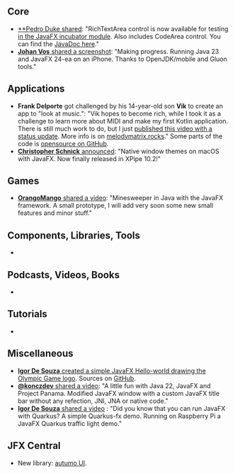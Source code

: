 ## Core

* [**Pedro Duke shared](): "RichTextArea control is now available for testing [in the JavaFX incubator module](https://github.com/andy-goryachev-oracle/Test/blob/main/doc/RichTextArea/RichTextArea.md). Also includes CodeArea control. You can find the [JavaDoc here](https://cr.openjdk.org/~angorya/RichTextArea/javadoc/jfx.incubator.richtext/module-summary.html)."
* [**Johan Vos** shared a screenshot](https://mastodon.social/@johanvos/112887802923547314): "Making progress. Running Java 23 and JavaFX 24-ea on an iPhone. Thanks to OpenJDK/mobile and Gluon tools."

## Applications

* **Frank Delporte** got challenged by his 14-year-old son **Vik** to create an app to "look at music.": "Vik hopes to become rich, while I took it as a challenge to learn more about MIDI and make my first Kotlin application. There is still much work to do, but I just [published this video with a status update](https://www.youtube.com/watch?v=tR4PL8ufiDw). More info is on [melodymatrix.rocks](https://melodymatrix.rocks/)." Some parts of the code is [opensource on GitHub](https://github.com/codewriterbv/melodymatrix-app-views).
* [**Christopher Schnick** announced](https://x.com/crschnick/status/1816788292563616004): "Native window themes on macOS with JavaFX. Now finally released in XPipe 10.2!"

## Games

* [**OrangoMango** shared a video](https://x.com/orango_mango/status/1817680477370876020): "Minesweeper in Java with the JavaFX framework. A small prototype, I will add very soon some new small features and minor stuff."

## Components, Libraries, Tools

*

## Podcasts, Videos, Books

*

## Tutorials

*

## Miscellaneous

* [**Igor De Souza** created a simple JavaFX Hello-world drawing the Olympic Game logo](https://x.com/Igfasouza/status/1816817407857479692). Sources on [GitHub](https://github.com/igfasouza/JavaFx-olympic-games-).
* [**@konczdev** shared a video](https://x.com/konczdev/status/1804591278073532624): "A little fun with Java 22, JavaFX and Project Panama. Modified JavaFX window with a custom JavaFX title bar without any refection, JNI, JNA or native code."
* [**Igor De Souza** shared a video](https://x.com/Igfasouza/status/1818609277969272873) : "Did you know that you can run JavaFX with Quarkus? A simple Quarkus-fx demo. Running on Raspberry Pi a JavaFX Quarkus traffic light demo."

## JFX Central

* New library: [autumo UI](https://jfx-central.com/libraries/autumoui).
